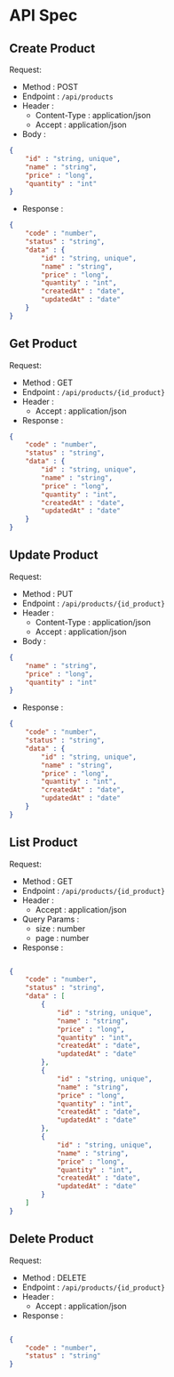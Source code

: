 # API Spec

## Create Product
Request:
- Method : POST
- Endpoint : `/api/products`
- Header : 
    - Content-Type : application/json
    - Accept : application/json
- Body : 

```json
{
    "id" : "string, unique",
    "name" : "string",
    "price" : "long",
    "quantity" : "int"
}
```

- Response : 

```json
{
    "code" : "number",
    "status" : "string",
    "data" : {
        "id" : "string, unique",
        "name" : "string",
        "price" : "long",
        "quantity" : "int",
        "createdAt" : "date",
        "updatedAt" : "date"
    }
}
```

## Get Product

Request:
- Method : GET
- Endpoint : `/api/products/{id_product}`
- Header : 
    - Accept : application/json
- Response : 

```json
{
    "code" : "number",
    "status" : "string",
    "data" : {
        "id" : "string, unique",
        "name" : "string",
        "price" : "long",
        "quantity" : "int",
        "createdAt" : "date",
        "updatedAt" : "date"
    }
}
```

## Update Product

Request:
- Method : PUT
- Endpoint : `/api/products/{id_product}`
- Header : 
    - Content-Type : application/json
    - Accept : application/json
- Body : 

```json
{
    "name" : "string",
    "price" : "long",
    "quantity" : "int"
}
```

- Response : 

```json
{
    "code" : "number",
    "status" : "string",
    "data" : {
        "id" : "string, unique",
        "name" : "string",
        "price" : "long",
        "quantity" : "int",
        "createdAt" : "date",
        "updatedAt" : "date"
    }
}
```

## List Product

Request:
- Method : GET
- Endpoint : `/api/products/{id_product}`
- Header : 
    - Accept : application/json
- Query Params : 
    - size : number
    - page : number
- Response : 

```json

{
    "code" : "number",
    "status" : "string",
    "data" : [
        {
            "id" : "string, unique",
            "name" : "string",
            "price" : "long",
            "quantity" : "int",
            "createdAt" : "date",
            "updatedAt" : "date"
        },
        {
            "id" : "string, unique",
            "name" : "string",
            "price" : "long",
            "quantity" : "int",
            "createdAt" : "date",
            "updatedAt" : "date"
        },
        {
            "id" : "string, unique",
            "name" : "string",
            "price" : "long",
            "quantity" : "int",
            "createdAt" : "date",
            "updatedAt" : "date"
        }
    ]
}
```

## Delete Product

Request:
- Method : DELETE
- Endpoint : `/api/products/{id_product}`
- Header : 
    - Accept : application/json
- Response : 

```json

{
    "code" : "number",
    "status" : "string"
}
```
